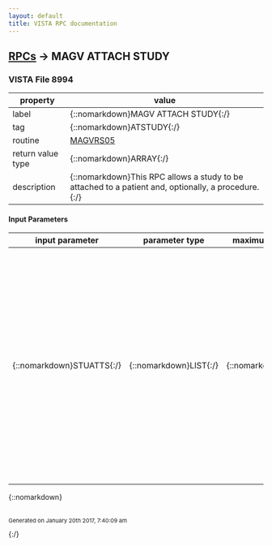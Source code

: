 ```yaml
---
layout: default
title: VISTA RPC documentation
---
```




## [RPCs](TableOfContent.md) &#8594; MAGV ATTACH STUDY 



### VISTA File 8994 


 property | value 
--- | --- 
 label | {::nomarkdown}MAGV ATTACH STUDY{:/}
 tag | {::nomarkdown}ATSTUDY{:/}
 routine | [MAGVRS05](http://code.osehra.org/dox/Routine_MAGVRS05_source.html)
 return value type | {::nomarkdown}ARRAY{:/}
 description | {::nomarkdown}This RPC allows a study to be attached to a patient and, optionally, a procedure.{:/}

#### Input Parameters

| input parameter | parameter type | maximum data length | required | description | 
| --- | --- | --- | --- | --- | 
| {::nomarkdown}STUATTS{:/} | {::nomarkdown}LIST{:/} | {::nomarkdown}32000{:/} | {::nomarkdown}true{:/} | {::nomarkdown}Input parameters are name-value pairs sent as successive integersubscripts in an array that should be passed in by reference as the secondargument to entry point ATSTUDY^MAGVRS05.  The first argument will containthe returned value in an array that should also be passed by reference. The values passed in should be in the format <fname>`<value>, where <fname> is a field name in the IMAGE STUDY File (#2005.62) and <value> is the value to which that field should be set.{:/} | 

{::nomarkdown} <br/><br/><p style="font-size: 11px">Generated on January 20th 2017, 7:40:09 am</p>{:/}